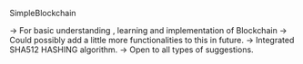 SimpleBlockchain

-> For basic understanding , learning and implementation of Blockchain
-> Could possibly add a little more functionalities to this in future.
-> Integrated SHA512 HASHING algorithm.
-> Open to all types of suggestions.
